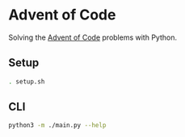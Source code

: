 # Advent of Code

Solving the [Advent of Code](https://adventofcode.com/) problems with Python.

## Setup

```bash
. setup.sh
```

## CLI

```bash
python3 -m ./main.py --help
```
